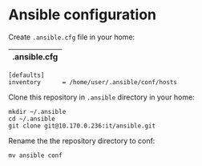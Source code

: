 # Ansible configuration

Create `.ansible.cfg` file in your home:

| .ansible.cfg |
| :----------: |
```
[defaults]
inventory      = /home/user/.ansible/conf/hosts
```

Clone this repository in `.ansible` directory in your home:

```
mkdir ~/.ansible
cd ~/.ansible
git clone git@10.170.0.236:it/ansible.git
```

Rename the the repository directory to conf:

```
mv ansible conf
```
